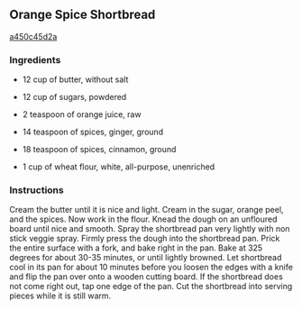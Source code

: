 ## Orange Spice Shortbread

[a450c45d2a](http://www.food.com/recipe/orange-spice-shortbread-328620)

### Ingredients

 - 12 cup of butter, without salt

 - 12 cup of sugars, powdered

 - 2 teaspoon of orange juice, raw

 - 14 teaspoon of spices, ginger, ground

 - 18 teaspoon of spices, cinnamon, ground

 - 1 cup of wheat flour, white, all-purpose, unenriched

### Instructions

Cream the butter until it is nice and light. Cream in the sugar, orange peel, and the spices. Now work in the flour. Knead the dough on an unfloured board until nice and smooth. Spray the shortbread pan very lightly with non stick veggie spray. Firmly press the dough into the shortbread pan. Prick the entire surface with a fork, and bake right in the pan. Bake at 325 degrees for about 30-35 minutes, or until lightly browned. Let shortbread cool in its pan for about 10 minutes before you loosen the edges with a knife and flip the pan over onto a wooden cutting board. If the shortbread does not come right out, tap one edge of the pan. Cut the shortbread into serving pieces while it is still warm.
